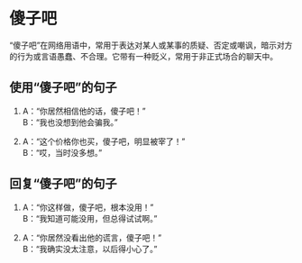 # 傻子吧

“傻子吧”在网络用语中，常用于表达对某人或某事的质疑、否定或嘲讽，暗示对方的行为或言语愚蠢、不合理。它带有一种贬义，常用于非正式场合的聊天中。

## 使用“傻子吧”的句子

1. A：“你居然相信他的话，傻子吧！”  
   B：“我也没想到他会骗我。”

2. A：“这个价格你也买，傻子吧，明显被宰了！”  
   B：“哎，当时没多想。”

## 回复“傻子吧”的句子

1. A：“你这样做，傻子吧，根本没用！”  
   B：“我知道可能没用，但总得试试啊。”

2. A：“你居然没看出他的谎言，傻子吧！”  
   B：“我确实没太注意，以后得小心了。”
